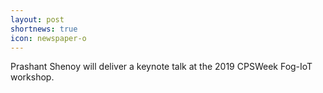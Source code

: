 ```yaml
---
layout: post
shortnews: true
icon: newspaper-o
---
```


Prashant Shenoy will deliver a keynote talk at the 2019 CPSWeek Fog-IoT workshop.